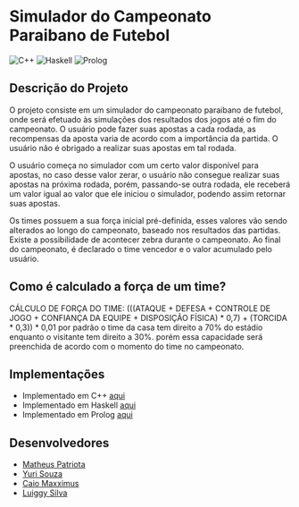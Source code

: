 # Simulador do Campeonato Paraibano de Futebol

![C++](https://img.shields.io/badge/C%2B%2B-Done-success.svg) 
![Haskell](https://img.shields.io/badge/Haskell-Done-success.svg) 
![Prolog](https://img.shields.io/badge/Haskell-Done-success.svg) 


## Descrição do Projeto
O projeto consiste em um simulador do campeonato paraibano  de futebol, onde será efetuado às simulações dos resultados dos jogos até o fim do campeonato.
O usuário pode fazer suas apostas a cada rodada, as recompensas da aposta varia de acordo com a importância da partida. O usuário não é obrigado a realizar suas apostas em tal rodada.

O usuário começa no simulador com um certo valor disponível para apostas, no caso desse valor zerar, o usuário não consegue realizar suas apostas na próxima rodada, porém, passando-se outra rodada, ele receberá um valor igual ao valor que ele iniciou o  simulador, podendo assim retornar suas apostas.

Os times possuem a sua força inicial pré-definida, esses valores vão sendo alterados ao longo do campeonato, baseado nos resultados das partidas. Existe a possibilidade de acontecer zebra durante o campeonato.
Ao final do campeonato, é declarado o time vencedor e o valor acumulado pelo usuário.

## Como é calculado a força de um time?

CÁLCULO DE FORÇA DO TIME:
(((ATAQUE + DEFESA + CONTROLE DE JOGO + CONFIANÇA DA EQUIPE + DISPOSIÇÃO FÍSICA) * 0,7) + (TORCIDA * 0,3)) * 0,01
por padrão o time da casa tem direito a 70% do estádio enquanto o visitante tem direito a 30%. porém essa capacidade será preenchida de acordo com o momento do time no campeonato.

## Implementações 

- Implementado em C++ [aqui](https://github.com/MatheusPatriota/PROJETO-PLP/tree/master/PROJETO_EM_C%2B%2B)
- Implementado em Haskell [aqui](https://github.com/MatheusPatriota/PROJETO-PLP/tree/master/PROJETO_EM_HASKELL)
- Implementado em Prolog [aqui](https://github.com/MatheusPatriota/PROJETO-PLP/tree/master/PROJETO_EM_PROLOG)


## Desenvolvedores

- [Matheus Patriota](https://github.com/MatheusPatriota)
- [Yuri Souza](https://github.com/yuri-s-s)
- [Caio Maxximus](https://github.com/CaioMaxximus)
- [Luiggy Silva](https://github.com/LuiggySilva)

